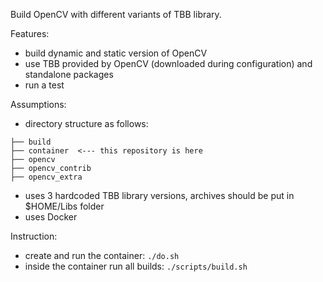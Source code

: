 Build OpenCV with different variants of TBB library.


Features:
- build dynamic and static version of OpenCV
- use TBB provided by OpenCV (downloaded during configuration) and standalone packages
- run a test

Assumptions:
- directory structure as follows:
```
├── build
├── container  <--- this repository is here
├── opencv
├── opencv_contrib
├── opencv_extra
```
- uses 3 hardcoded TBB library versions, archives should be put in $HOME/Libs folder
- uses Docker

Instruction:
- create and run the container: `./do.sh`
- inside the container run all builds: `./scripts/build.sh`
